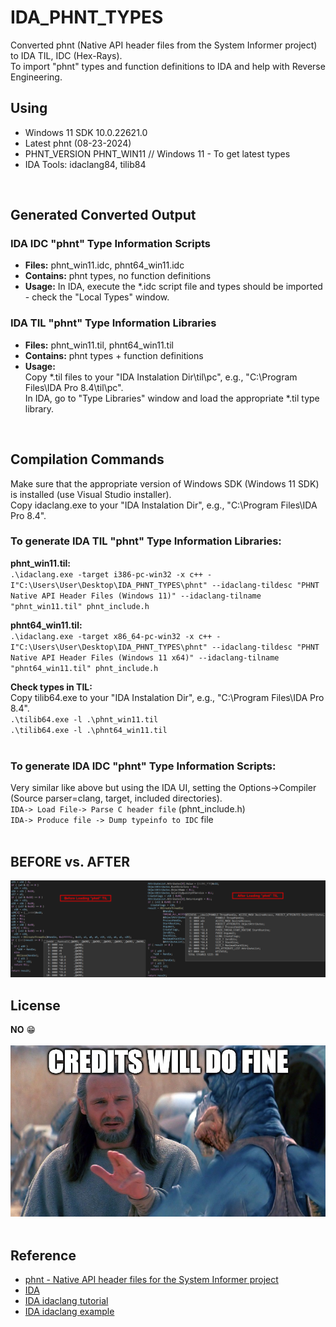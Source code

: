 # IDA_PHNT_TYPES
Converted phnt (Native API header files from the System Informer project) to IDA TIL, IDC (Hex-Rays).<br/>
To import "phnt" types and function definitions to IDA and help with Reverse Engineering.<br/>

## Using
- Windows 11 SDK 10.0.22621.0<br/>
- Latest phnt (08-23-2024)<br/>
- PHNT_VERSION PHNT_WIN11 // Windows 11 - To get latest types<br/>
- IDA Tools: idaclang84, tilib84<br/>
<br/>

## Generated Converted Output
### IDA IDC "phnt" Type Information Scripts
- **Files:** phnt_win11.idc, phnt64_win11.idc<br/>
- **Contains:** phnt types, no function definitions<br/>
- **Usage:** In IDA, execute the *.idc script file and types should be imported - check the "Local Types" window.<br/>

### IDA TIL "phnt" Type Information Libraries
- **Files:** phnt_win11.til, phnt64_win11.til<br/>
- **Contains:** phnt types + function definitions<br/>
- **Usage:** <br/>
Copy *.til files to your "IDA Instalation Dir\til\pc", e.g., "C:\Program Files\IDA Pro 8.4\til\pc".<br/>
In IDA, go to "Type Libraries" window and load the appropriate *.til type library.<br/>
<br/>

## Compilation Commands
Make sure that the appropriate version of Windows SDK (Windows 11 SDK) is installed (use Visual Studio installer).<br/>
Copy idaclang.exe to your "IDA Instalation Dir", e.g., "C:\Program Files\IDA Pro 8.4".<br/>

### To generate IDA TIL "phnt" Type Information Libraries:
**phnt_win11.til:** <br/>
`.\idaclang.exe -target i386-pc-win32 -x c++ -I"C:\Users\User\Desktop\IDA_PHNT_TYPES\phnt" --idaclang-tildesc "PHNT Native API Header Files (Windows 11)" --idaclang-tilname "phnt_win11.til" phnt_include.h`<br/>

**phnt64_win11.til:** <br/>
`.\idaclang.exe -target x86_64-pc-win32 -x c++ -I"C:\Users\User\Desktop\IDA_PHNT_TYPES\phnt" --idaclang-tildesc "PHNT Native API Header Files (Windows 11 x64)" --idaclang-tilname "phnt64_win11.til" phnt_include.h`<br/>

**Check types in TIL:** <br/>
Copy tilib64.exe to your "IDA Instalation Dir", e.g., "C:\Program Files\IDA Pro 8.4".<br/>
`.\tilib64.exe -l .\phnt_win11.til`<br/>
`.\tilib64.exe -l .\phnt64_win11.til`<br/>
<br/>

### To generate IDA IDC "phnt" Type Information Scripts:
Very similar like above but using the IDA UI, setting the Options->Compiler (Source parser=clang, target, included directories).<br/>
`IDA-> Load File-> Parse C header file` (phnt_include.h)<br/>
`IDA-> Produce file -> Dump typeinfo to IDC` file<br/>
<br/>

## BEFORE vs. AFTER
![](pics/ntdll_before_vs_after.png)
<br/>

## License
**NO** :grin:<br/>
<br/>
![](pics/license.jpg)<br/><br/>

## Reference
- [phnt - Native API header files for the System Informer project](https://github.com/winsiderss/phnt)<br/>
- [IDA](https://hex-rays.com/)<br/>
- [IDA idaclang tutorial](https://hex-rays.com/tutorials/idaclang/idaclang_tutorial.pdf)<br/>
- [IDA idaclang example](https://blog.nviso.eu/2023/11/07/generating-ida-type-information-libraries-from-windows-type-libraries/)<br/>
